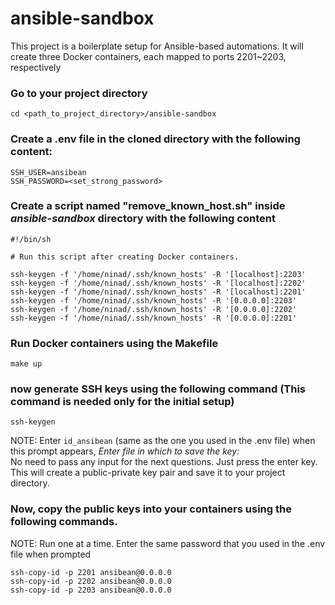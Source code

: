 # ansible-sandbox
This project is a boilerplate setup for Ansible-based automations.
It will create three Docker containers, each mapped to ports 2201~2203, respectively

### Go to your project directory
```
cd <path_to_project_directory>/ansible-sandbox
```
### Create a .env file in the cloned directory with the following content:
```
SSH_USER=ansibean
SSH_PASSWORD=<set_strong_password>
```

### Create a script named "remove_known_host.sh" inside <i>ansible-sandbox</i> directory with the following content
```
#!/bin/sh

# Run this script after creating Docker containers.

ssh-keygen -f '/home/ninad/.ssh/known_hosts' -R '[localhost]:2203'
ssh-keygen -f '/home/ninad/.ssh/known_hosts' -R '[localhost]:2202'
ssh-keygen -f '/home/ninad/.ssh/known_hosts' -R '[localhost]:2201'
ssh-keygen -f '/home/ninad/.ssh/known_hosts' -R '[0.0.0.0]:2203'
ssh-keygen -f '/home/ninad/.ssh/known_hosts' -R '[0.0.0.0]:2202'
ssh-keygen -f '/home/ninad/.ssh/known_hosts' -R '[0.0.0.0]:2201'
```
### Run Docker containers using the Makefile
```
make up
```
### now generate SSH keys using the following command (This command is needed only for the initial setup)
```
ssh-keygen
```
NOTE: Enter `id_ansibean` (same as the one you used in the .env file) when this prompt appears, <i>Enter file in which to save the key: </i><br>
No need to pass any input for the next questions. Just press the enter key. This will create a public-private key pair and save it to your project directory.
### Now, copy the public keys into your containers using the following commands.
NOTE: Run one at a time. Enter the same password that you used in the .env file when prompted
```
ssh-copy-id -p 2201 ansibean@0.0.0.0
ssh-copy-id -p 2202 ansibean@0.0.0.0
ssh-copy-id -p 2203 ansibean@0.0.0.0
```
